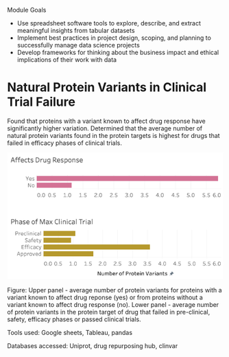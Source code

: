 Module Goals

- Use spreadsheet software tools to explore, describe, and extract meaningful insights from tabular datasets
- Implement best practices in project design, scoping, and planning to successfully manage data science projects
- Develop frameworks for thinking about the business impact and ethical implications of their work with data

# Natural Protein Variants in Clinical Trial Failure

Found that proteins with a variant known to affect drug response have significantly higher variation. Determined that the average number of natural protein variants found in the protein targets is highest for drugs that failed in efficacy phases of clinical trials. 

![](variant_averages.png)

Figure: Upper panel - average number of protein variants for proteins with a variant known to affect drug reponse (yes) or from proteins without a variant known to affect drug response (no). Lower panel - average number of protein variants in the protein target of drug that failed in pre-clinical, safety, efficacy phases or passed clinical trials. 

Tools used:
Google sheets, Tableau, pandas

Databases accessed: 
Uniprot, drug repurposing hub, clinvar



